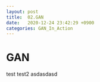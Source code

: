 ```yaml
---
layout: post
title:  02.GAN
date:   2020-12-24 23:42:29 +0900
categories: GAN_In_Action
---
```


# GAN
test
test2
asdasdasd